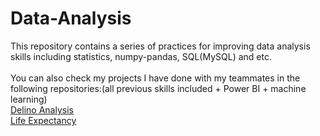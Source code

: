 # Data-Analysis
This repository contains a series of practices for improving data analysis skills including statistics, numpy-pandas, SQL(MySQL) and etc.<br><br>
You can also check my projects I have done with my teammates in the following repositories:(all previous skills included + Power BI + machine learning)<br>
<a href="https://github.com/FazelHaghighi/delino-analysis">Delino Analysis</a><br>
<a href="https://github.com/FazelHaghighi/LifeExpectancy">Life Expectancy</a>

